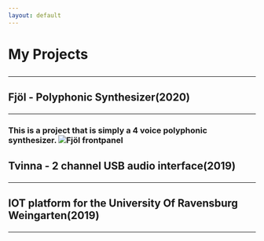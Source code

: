 ```yaml
---
layout: default
---
```


<h1> My Projects
<hr class="new1">

<h2> Fjöl - Polyphonic Synthesizer(2020)
<hr> 
<h3>This is a project that is simply a 4 voice polyphonic synthesizer.
<img src="/assets/img/fjöl.png" alt="Fjöl frontpanel">




<h2> Tvinna - 2 channel USB audio interface(2019)
<hr> 




<h2> IOT platform for the University Of Ravensburg Weingarten(2019)
<hr> 
 

